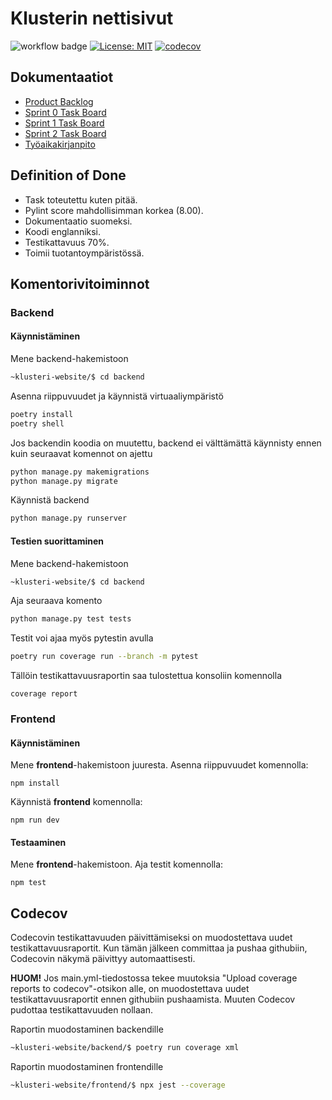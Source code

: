 # Klusterin nettisivut

![workflow badge](https://github.com/matlury/klusteri-website/workflows/CI/badge.svg)
[![License: MIT](https://img.shields.io/badge/License-MIT-yellow.svg)](https://opensource.org/licenses/MIT)
[![codecov](https://codecov.io/gh/matlury/klusteri-website/branch/main/graph/badge.svg?token=OO3HO2Y8BR)](https://codecov.io/gh/matlury/klusteri-website)


## Dokumentaatiot

- [Product Backlog](https://github.com/orgs/matlury/projects/1)
- [Sprint 0 Task Board](https://github.com/orgs/matlury/projects/2/views/1)
- [Sprint 1 Task Board](https://github.com/orgs/matlury/projects/4)
- [Sprint 2 Task Board](https://github.com/orgs/matlury/projects/9)
- [Työaikakirjanpito](https://helsinkifi-my.sharepoint.com/:x:/g/personal/lottatan_ad_helsinki_fi/EZIQBLlssnFAqYrJUHNZ14gBl33k5Y19wSDGfExXcVhacw?e=qAxWNy)

## Definition of Done

- Task toteutettu kuten pitää.
- Pylint score mahdollisimman korkea (8.00).
- Dokumentaatio suomeksi.
- Koodi englanniksi.
- Testikattavuus 70%.
- Toimii tuotantoympäristössä.

## Komentorivitoiminnot

### Backend

#### Käynnistäminen
Mene backend-hakemistoon
```bash
~klusteri-website/$ cd backend 
```
Asenna riippuvuudet ja käynnistä virtuaaliympäristö
```bash
poetry install
poetry shell
```

Jos backendin koodia on muutettu, backend ei välttämättä käynnisty ennen kuin seuraavat komennot on ajettu
```bash
python manage.py makemigrations
python manage.py migrate
```

Käynnistä backend
```bash
python manage.py runserver
```

#### Testien suorittaminen

Mene backend-hakemistoon
```bash
~klusteri-website/$ cd backend 
```
Aja seuraava komento
```bash
python manage.py test tests
```

Testit voi ajaa myös pytestin avulla
```bash
poetry run coverage run --branch -m pytest
```
Tällöin testikattavuusraportin saa tulostettua konsoliin komennolla
```
coverage report
```

### Frontend

#### Käynnistäminen
Mene **frontend**-hakemistoon juuresta.
Asenna riippuvuudet komennolla:

```
npm install
```
Käynnistä **frontend** komennolla:
```
npm run dev
```

#### Testaaminen

Mene **frontend**-hakemistoon.
Aja testit komennolla:
```
npm test
```

## Codecov

Codecovin testikattavuuden päivittämiseksi on muodostettava uudet testikattavuusraportit. Kun tämän jälkeen committaa ja pushaa githubiin, Codecovin näkymä päivittyy automaattisesti.  

**HUOM!** Jos main.yml-tiedostossa tekee muutoksia "Upload coverage reports to codecov"-otsikon alle, on muodostettava uudet testikattavuusraportit ennen githubiin pushaamista. Muuten Codecov pudottaa testikattavuuden nollaan.

Raportin muodostaminen backendille
```bash
~klusteri-website/backend/$ poetry run coverage xml
```

Raportin muodostaminen frontendille
```bash
~klusteri-website/frontend/$ npx jest --coverage
```

